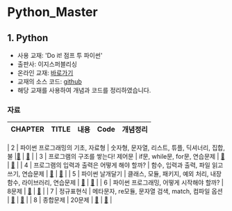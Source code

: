 # Python_Master

## 1. Python

- 사용 교재: 'Do it! 점프 투 파이썬'
- 출판사: 이지스퍼블리싱
- 온라인 교재: [바로가기](https://wikidocs.net/book/1)
- 교재의 소스 코드: [github](https://github.com/alstn2468/jump-to-python)
- 해당 교재를 사용하여 개념과 코드를 정리하였습니다.

### 자료

| CHAPTER | TITLE  | 내용 | Code  |  개념정리 |
| :--: | ----------- | :------: | :------: | :------------: |

|  2   | 파이썬 프로그래밍의 기초, 자료형 | 숫자형, 문자열, 리스트, 튜플, 딕셔너리, 집합, 불 |[🔗](https://github.com/cha-suyeon/Python_Master/tree/main/Jump_to_python_2%EC%9E%A5) | [📔]() |
|  3   |  프로그램의 구조를 쌓는다! 제어문 | if문, while문, for문, 연습문제 | [🔗]() | [📔]() |
|  4   | 프로그램의 입력과 출력은 어떻게 해야 할까? | 함수, 입력과 출력, 파일 읽고 쓰기, 연습문제 | [🔗]() | [📔]() |
|  5   | 파이썬 날개달기  | 클래스, 모듈, 패키지, 예외 처리, 내장 함수, 라이브러리, 연습문제 | [🔗]() | [📔]() |
|  6   | 파이썬 프로그래밍, 어떻게 시작해야 할까? | 8문제 | [🔗]() | [📔]() |
|  7   | 정규표현식 | 메타문자, re모듈, 문자열 검색, match, 컴파일 옵션 | [🔗]() | [📔]() |
|  8   | 종합문제 | 20문제 | [🔗]() | [📔]() |
